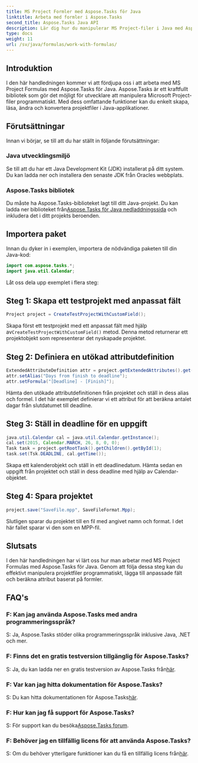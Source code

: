 ```yaml
---
title: MS Project Formler med Aspose.Tasks för Java
linktitle: Arbeta med formler i Aspose.Tasks
second_title: Aspose.Tasks Java API
description: Lär dig hur du manipulerar MS Project-filer i Java med Aspose.Tasks-biblioteket. Skapa, ändra och beräkna attribut med lätthet.
type: docs
weight: 11
url: /sv/java/formulas/work-with-formulas/
---
```

## Introduktion
I den här handledningen kommer vi att fördjupa oss i att arbeta med MS Project Formulas med Aspose.Tasks för Java. Aspose.Tasks är ett kraftfullt bibliotek som gör det möjligt för utvecklare att manipulera Microsoft Project-filer programmatiskt. Med dess omfattande funktioner kan du enkelt skapa, läsa, ändra och konvertera projektfiler i Java-applikationer.
## Förutsättningar
Innan vi börjar, se till att du har ställt in följande förutsättningar:
### Java utvecklingsmiljö
Se till att du har ett Java Development Kit (JDK) installerat på ditt system. Du kan ladda ner och installera den senaste JDK från Oracles webbplats.
### Aspose.Tasks bibliotek
Du måste ha Aspose.Tasks-biblioteket lagt till ditt Java-projekt. Du kan ladda ner biblioteket från[Aspose.Tasks för Java nedladdningssida](https://releases.aspose.com/tasks/java/) och inkludera det i ditt projekts beroenden.

## Importera paket
Innan du dyker in i exemplen, importera de nödvändiga paketen till din Java-kod:
```java
import com.aspose.tasks.*;
import java.util.Calendar;
```

Låt oss dela upp exemplet i flera steg:
## Steg 1: Skapa ett testprojekt med anpassat fält
```java
Project project = CreateTestProjectWithCustomField();
```
 Skapa först ett testprojekt med ett anpassat fält med hjälp av`CreateTestProjectWithCustomField()` metod. Denna metod returnerar ett projektobjekt som representerar det nyskapade projektet.
## Steg 2: Definiera en utökad attributdefinition
```java
ExtendedAttributeDefinition attr = project.getExtendedAttributes().get(0);
attr.setAlias("Days from finish to deadline");
attr.setFormula("[Deadline] - [Finish]");
```
Hämta den utökade attributdefinitionen från projektet och ställ in dess alias och formel. I det här exemplet definierar vi ett attribut för att beräkna antalet dagar från slutdatumet till deadline.
## Steg 3: Ställ in deadline för en uppgift
```java
java.util.Calendar cal = java.util.Calendar.getInstance();
cal.set(2015, Calendar.MARCH, 26, 8, 0, 0);
Task task = project.getRootTask().getChildren().getById(1);
task.set(Tsk.DEADLINE, cal.getTime());
```
Skapa ett kalenderobjekt och ställ in ett deadlinedatum. Hämta sedan en uppgift från projektet och ställ in dess deadline med hjälp av Calendar-objektet.
## Steg 4: Spara projektet
```java
project.save("SaveFile.mpp", SaveFileFormat.Mpp);
```
Slutligen sparar du projektet till en fil med angivet namn och format. I det här fallet sparar vi den som en MPP-fil.

## Slutsats
I den här handledningen har vi lärt oss hur man arbetar med MS Project Formulas med Aspose.Tasks för Java. Genom att följa dessa steg kan du effektivt manipulera projektfiler programmatiskt, lägga till anpassade fält och beräkna attribut baserat på formler.

## FAQ's
### F: Kan jag använda Aspose.Tasks med andra programmeringsspråk?
S: Ja, Aspose.Tasks stöder olika programmeringsspråk inklusive Java, .NET och mer.
### F: Finns det en gratis testversion tillgänglig för Aspose.Tasks?
 S: Ja, du kan ladda ner en gratis testversion av Aspose.Tasks från[här](https://releases.aspose.com/).
### F: Var kan jag hitta dokumentation för Aspose.Tasks?
 S: Du kan hitta dokumentationen för Aspose.Tasks[här](https://reference.aspose.com/tasks/java/).
### F: Hur kan jag få support för Aspose.Tasks?
 S: För support kan du besöka[Aspose.Tasks forum](https://forum.aspose.com/c/tasks/15).
### F: Behöver jag en tillfällig licens för att använda Aspose.Tasks?
S: Om du behöver ytterligare funktioner kan du få en tillfällig licens från[här](https://purchase.aspose.com/temporary-license/).